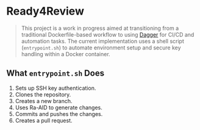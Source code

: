 # Ready4Review

> This project is a work in progress aimed at transitioning from a traditional Dockerfile-based workflow to using [Dagger](https://dagger.io/) for CI/CD and automation tasks. The current implementation uses a shell script (`entrypoint.sh`) to automate environment setup and secure key handling within a Docker container.

## What `entrypoint.sh` Does
1. Sets up SSH key authentication.
2. Clones the repository.
3. Creates a new branch.
4. Uses Ra-AID to generate changes.
5. Commits and pushes the changes.
6. Creates a pull request.